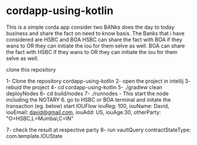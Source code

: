 # cordapp-using-kotlin
This is a simple corda app consider two BANks does the day to today business and share the fact on need to know basis.
The Banks that i have considered are HSBC and BOA
       HSBC can share the fact with BOA if they wans to OR they can initiate the iou for them selve as well.
       BOA can share the fact with HSBC if they wans to OR they can initiate the iou for them selve as well.
   
clone this repository

1- Clone the repository cordapp-using-kotlin
2- open the project in intellij
3- rebuid the project
4- cd cordapp-using-kotlin
5- ./gradlew clean deployNodes
6- cd build/nodes
7- ./runnodes   - This start the node including the NOTARY
6. go to HSBC or BOA terminal and initate the transaction (eg. below)
    start IOUFlow iouReg: 100, iouName: David, iouEmail: david@gmail.com, iouAdd: US, iouAge:30, otherParty: "O=HSBC,L=Mumbai,C=IN"
    
 7- check the result at respective party
 8- run vaultQuery contractStateType: com.template.IOUState

